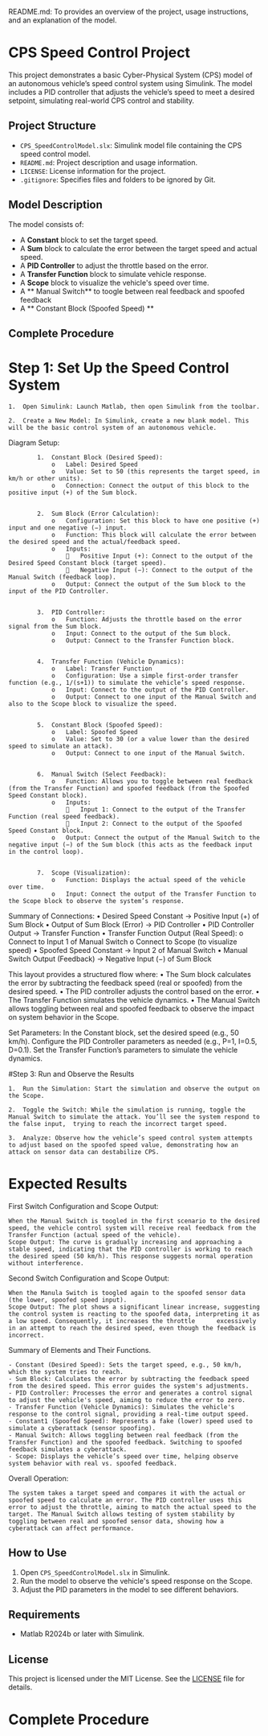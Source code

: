 README.md: To provides an overview of the project, usage instructions, and an explanation of the model.


# CPS Speed Control Project

This project demonstrates a basic Cyber-Physical System (CPS) model of an autonomous vehicle’s speed control system using Simulink. The model includes a PID controller that adjusts the vehicle’s speed to meet a desired setpoint, simulating real-world CPS control and stability.


## Project Structure
- `CPS_SpeedControlModel.slx`: Simulink model file containing the CPS speed control model.
- `README.md`: Project description and usage information.
- `LICENSE`: License information for the project.
- `.gitignore`: Specifies files and folders to be ignored by Git.



## Model Description
The model consists of:
- A **Constant** block to set the target speed.
- A **Sum** block to calculate the error between the target speed and actual speed.
- A **PID Controller** to adjust the throttle based on the error.
- A **Transfer Function** block to simulate vehicle response.
- A **Scope** block to visualize the vehicle's speed over time.
- A ** Manual Switch** to toogle between real feedback and spoofed feedback
- A ** Constant Block (Spoofed Speed) ** 





## Complete Procedure


   # Step 1: Set Up the Speed Control System

  
	1.	Open Simulink: Launch Matlab, then open Simulink from the toolbar.

	2.	Create a New Model: In Simulink, create a new blank model. This will be the basic control system of an autonomous vehicle.
		


Diagram Setup:

			1.	Constant Block (Desired Speed):
				o	Label: Desired Speed
				o	Value: Set to 50 (this represents the target speed, in km/h or other units).
				o	Connection: Connect the output of this block to the positive input (+) of the Sum block.

    
			2.	Sum Block (Error Calculation):
				o	Configuration: Set this block to have one positive (+) input and one negative (−) input.
				o	Function: This block will calculate the error between the desired speed and the actual/feedback speed.
				o	Inputs:
						Positive Input (+): Connect to the output of the Desired Speed Constant block (target speed).
						Negative Input (−): Connect to the output of the Manual Switch (feedback loop).
				o	Output: Connect the output of the Sum block to the input of the PID Controller.
    
    
			3.	PID Controller:
				o	Function: Adjusts the throttle based on the error signal from the Sum block.
				o	Input: Connect to the output of the Sum block.
				o	Output: Connect to the Transfer Function block.

    
			4.	Transfer Function (Vehicle Dynamics):
				o	Label: Transfer Function
				o	Configuration: Use a simple first-order transfer function (e.g., 1/(s+1)) to simulate the vehicle’s speed response.
				o	Input: Connect to the output of the PID Controller.
				o	Output: Connect to one input of the Manual Switch and also to the Scope block to visualize the speed.

    
			5.	Constant Block (Spoofed Speed):
				o	Label: Spoofed Speed
				o	Value: Set to 30 (or a value lower than the desired speed to simulate an attack).
				o	Output: Connect to one input of the Manual Switch.

    
			6.	Manual Switch (Select Feedback):
				o	Function: Allows you to toggle between real feedback (from the Transfer Function) and spoofed feedback (from the Spoofed Speed Constant block).
				o	Inputs:
						Input 1: Connect to the output of the Transfer Function (real speed feedback).
						Input 2: Connect to the output of the Spoofed Speed Constant block.
				o	Output: Connect the output of the Manual Switch to the negative input (−) of the Sum block (this acts as the feedback input in the control loop).

    
			7.	Scope (Visualization):
				o	Function: Displays the actual speed of the vehicle over time.
				o	Input: Connect the output of the Transfer Function to the Scope block to observe the system’s response.



    
Summary of Connections:
	•	Desired Speed Constant → Positive Input (+) of Sum Block
	•	Output of Sum Block (Error) → PID Controller
	•	PID Controller Output → Transfer Function
	•	Transfer Function Output (Real Speed):
			o	Connect to Input 1 of Manual Switch
			o	Connect to Scope (to visualize speed)
	•	Spoofed Speed Constant → Input 2 of Manual Switch
	•	Manual Switch Output (Feedback) → Negative Input (−) of Sum Block

 
This layout provides a structured flow where:
•	The Sum block calculates the error by subtracting the feedback speed (real or spoofed) from the desired speed.
•	The PID controller adjusts the control based on the error.
•	The Transfer Function simulates the vehicle dynamics.
•	The Manual Switch allows toggling between real and spoofed feedback to observe the impact on system behavior in the Scope.





Set Parameters:
	In the Constant block, set the desired speed (e.g., 50 km/h).
	Configure the PID Controller parameters as needed (e.g., P=1, I=0.5, D=0.1).
	Set the Transfer Function’s parameters to simulate the vehicle dynamics.



 #Step 3: Run and Observe the Results

	1.	Run the Simulation: Start the simulation and observe the output on the Scope.

	2.	Toggle the Switch: While the simulation is running, toggle the Manual Switch to simulate the attack. You’ll see the system respond to the false input, 	trying to reach the incorrect target speed.

	3.	Analyze: Observe how the vehicle’s speed control system attempts to adjust based on the spoofed speed value, demonstrating how an attack on sensor data can destabilize CPS.



# Expected Results

    
First Switch Configuration and Scope Output:

	When the Manual Switch is toogled in the first scenario to the desired speed, the vehicle control system will receive real feedback from the Transfer Function (actual speed of the vehicle).
	Scope Output: The curve is gradually increasing and approaching a stable speed, indicating that the PID controller is working to reach the desired speed (50 km/h). This response suggests normal operation 	without interference.

 
Second Switch Configuration and Scope Output:

	When the Manula Switch is toogled again to the spoofed sensor data (the lower, spoofed speed input).
	Scope Output: The plot shows a significant linear increase, suggesting the control system is reacting to the spoofed data, interpreting it as a low speed. Consequently, it increases the throttle 		excessively in an attempt to reach the desired speed, even though the feedback is incorrect.



 Summary of Elements and Their Functions.

	- Constant (Desired Speed): Sets the target speed, e.g., 50 km/h, which the system tries to reach.
	- Sum Block: Calculates the error by subtracting the feedback speed from the desired speed. This error guides the system's adjustments.
	- PID Controller: Processes the error and generates a control signal to adjust the vehicle's speed, aiming to reduce the error to zero.
	- Transfer Function (Vehicle Dynamics): Simulates the vehicle's response to the control signal, providing a real-time output speed.
	- Constant1 (Spoofed Speed): Represents a fake (lower) speed used to simulate a cyberattack (sensor spoofing).
	- Manual Switch: Allows toggling between real feedback (from the Transfer Function) and the spoofed feedback. Switching to spoofed feedback simulates a cyberattack.
	- Scope: Displays the vehicle’s speed over time, helping observe system behavior with real vs. spoofed feedback.


 Overall Operation:

 	The system takes a target speed and compares it with the actual or spoofed speed to calculate an error. The PID controller uses this error to adjust the throttle, aiming to match the actual speed to the 	target. The Manual Switch allows testing of system stability by toggling between real and spoofed sensor data, showing how a cyberattack can affect performance.


## How to Use
1. Open `CPS_SpeedControlModel.slx` in Simulink.
2. Run the model to observe the vehicle's speed response on the Scope.
3. Adjust the PID parameters in the model to see different behaviors.


## Requirements
- Matlab R2024b or later with Simulink.


## License
This project is licensed under the MIT License. See the [LICENSE](LICENSE) file for details.







# Complete Procedure


